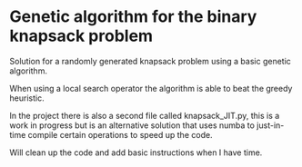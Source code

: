 # Genetic algorithm for the binary knapsack problem
Solution for a randomly generated knapsack problem using a basic genetic algorithm.

When using a local search operator the algorithm is able to beat the greedy heuristic. 

In the project there is also a second file called knapsack_JIT.py, this is a work in progress but is an alternative solution that uses numba to just-in-time compile certain operations to speed up the code.

Will clean up the code and add basic instructions when I have time.
